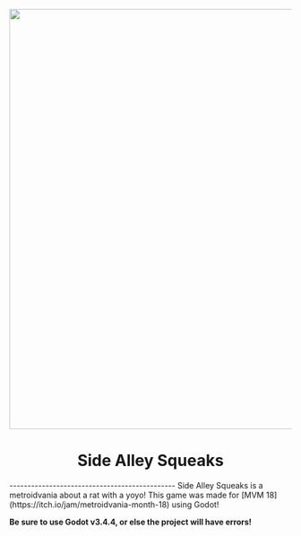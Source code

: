 <p align="center">
    <img src="https://cdn.discordapp.com/attachments/1043210186208321647/1043210216176619621/rat3.png" width="750"/></a>
  <h1 align="center">Side Alley Squeaks</h1>
</p>
----------------------------------------------
Side Alley Squeaks is a metroidvania about a rat with a yoyo! This game was made for [MVM 18](https://itch.io/jam/metroidvania-month-18) using Godot!


**Be sure to use Godot v3.4.4, or else the project will have errors!**
